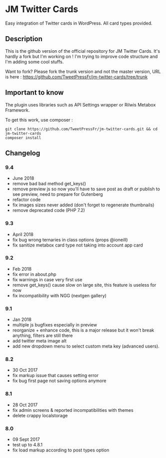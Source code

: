 # JM Twitter Cards #

Easy integration of Twitter cards in WordPress. All card types provided.

## Description ##

This is the github version of the official repository for JM Twitter Cards. It's hardly a fork but I'm working on ! I'm trying to improve code structure and I'm adding some cool stuffs.

Want to fork? Please fork the trunk version and not the master version, URL is here : https://github.com/TweetPressFr/jm-twitter-cards/tree/trunk

## Important to know ##

The plugin uses libraries such as API Settings wrapper or Rilwis Metabox Framework.

To get this work, use composer :

```
git clone https://github.com/TweetPressFr/jm-twitter-cards.git && cd jm-twitter-cards
composer install
```

## Changelog ##

### 9.4
* June 2018
* remove bad bad method get_keys()
* remove preview js so now you'll have to save post as draft or publish to see preview, need to prepare for Gutenberg
* refactor code
* fix images sizes never added (don't forget to regenerate thumbnails)
* remove deprecated code (PHP 7.2)

### 9.3
* April 2018
* fix bug wrong ternaries in class options (props @ioneill)
* fix sanitize metabox card type not taking into account app card

### 9.2
* Feb 2018
* fix error in about.php
* fix warnings in case very first use
* remove get_keys() cause slow on large site, this feature is useless for now
* fix incompatibility with NGG (nextgen gallery)

### 9.1
* Jan 2018
* multiple js bugfixes especially in preview
* reorganize + enhance code, this is a major release but it won't break anything, filters are still there
* add twitter meta image alt
* add new dropdown menu to select custom meta key (advanced users).

### 8.2
* 30 Oct 2017
* fix markup issue that causes setting error
* fix bug first page not saving options anymore

### 8.1
* 28 Oct 2017
* fix admin screens & reported incompatibilities with themes
* delete crappy localstorage

### 8.0
* 09 Sept 2017
* test up to 4.8.1
* fix load markup according to post types option
